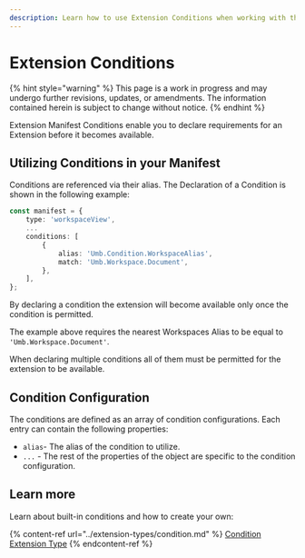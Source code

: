 ```yaml
---
description: Learn how to use Extension Conditions when working with the Umbraco backoffice.
---
```


# Extension Conditions

{% hint style="warning" %}
This page is a work in progress and may undergo further revisions, updates, or amendments. The information contained herein is subject to change without notice.
{% endhint %}

Extension Manifest Conditions enable you to declare requirements for an Extension before it becomes available.

## Utilizing Conditions in your Manifest

Conditions are referenced via their alias. The Declaration of a Condition is shown in the following example:

```typescript
const manifest = {
    type: 'workspaceView',
    ...
    conditions: [
        {
            alias: 'Umb.Condition.WorkspaceAlias',
            match: 'Umb.Workspace.Document',
        },
    ],
};
```

By declaring a condition the extension will become available only once the condition is permitted.

The example above requires the nearest Workspaces Alias to be equal to `'Umb.Workspace.Document'`.

When declaring multiple conditions all of them must be permitted for the extension to be available.

## Condition Configuration

The conditions are defined as an array of condition configurations. Each entry can contain the following properties:

* `alias`- The alias of the condition to utilize.
* `...` - The rest of the properties of the object are specific to the condition configuration.

## Learn more

Learn about built-in conditions and how to create your own:

{% content-ref url="../extension-types/condition.md" %}
[Condition Extension Type](extension-types/condition.md)
{% endcontent-ref %}
